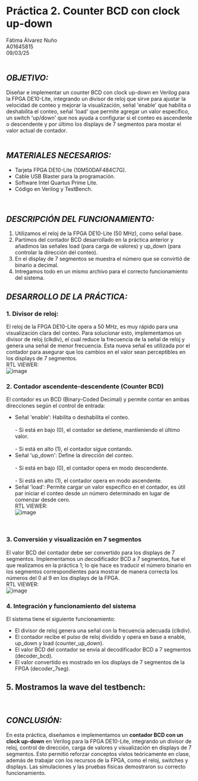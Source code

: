 # Práctica 2. Counter BCD con clock up-down
Fátima Álvarez Nuño <br/>
A01645815 <br/>
09/03/25 <br/>
<br/>

## *OBJETIVO:* <br/>
Diseñar e implementar un counter BCD con clock up-down en Verilog para la FPGA DE10-Lite, integrando un divisor de reloj que sirve para ajustar la velocidad de conteo y mejorar la visualización, señal 'enable' que habilita o deshabilita el conteo, señal 'load' que permite agregar un valor específico, un switch 'up/down' que nos ayuda a configurar si el conteo es ascendente o descendente y por último los displays de 7 segmentos para mostar el valor actual de contador.  
<br/>

## *MATERIALES NECESARIOS:* <br/>
* Tarjeta FPGA DE10-Lite (10M50DAF484C7G). <br/>
* Cable USB Blaster para la programación. <br/>
* Software Intel Quartus Prime Lite. <br/>
* Código en Verilog y TestBench. <br/>
<br/>

## *DESCRIPCIÓN DEL FUNCIONAMIENTO:* <br/>
1. Utilizamos el reloj de la FPGA DE10-Lite (50 MHz), como señal base. <br/>
2. Partimos del contador BCD desarrollado en la práctica anterior y añadimos las señales load (para carga de valores) y up_down (para controlar la dirección del conteo). <br/>
3. En el display de 7 segmentos se muestra el número que se convirtió de binario a decimal. <br/>
4. Intregamos todo en un mismo archivo para el correcto funcionamiento del sistema. <br/>

## *DESARROLLO DE LA PRÁCTICA:* <br/>
### 1. Divisor de reloj:  <br/>
El reloj de la FPGA DE10-Lite opera a 50 MHz, es muy rápido para una visualización clara del conteo. Para solucionar esto, implementamos un divisor de reloj (clkdiv), el cual reduce la frecuencia de la señal de reloj y genera una señal de menor frecuencia. Esta nueva señal es utilizada por el contador para asegurar que los cambios en el valor sean perceptibles en los displays de 7 segmentos.  <br/>
RTL VIEWER: <br/>
![image](https://github.com/user-attachments/assets/eb23f6c4-bd5e-4bad-a872-b8a958dfca66)
<br/>

### 2. Contador ascendente-descendente (Counter BCD)  <br/>
El contador es un BCD (Binary-Coded Decimal) y permite contar en ambas direcciones según el control de entrada:  <br/>
* Señal 'enable': Habilita o deshabilita el conteo. <br/>
<br/> - Si está en bajo (0), el contador se detiene, mantieniendo el último valor. <br/>
<br/> - Si está en alto (1), el contador sigue contando. <br/>
* Señal 'up_down': Define la dirección del conteo.  <br/>
<br/> - Si está en bajo (0), el contador opera en modo descendente. <br/>
<br/> - Si está en alto (1), el contador opera en modo ascendente. <br/>
* Señal 'load': Permite cargar un valor específico en el contador, es útil par iniciar el conteo desde un número determinado en lugar de comenzar desde cero. <br/>
RTL VIEWER: <br/>
![image](https://github.com/user-attachments/assets/5c70b467-cb37-45e3-be30-e78adcd9a441)
<br/>

### 3. Conversión y visualización en 7 segmentos  <br/>
El valor BCD del contador debe ser convertido para los displays de 7 segmentos. Implementamos un decodificador BCD a 7 segmentos, fue el que realizamos en la práctica 1; lo qie hace es traducir el número binario en los segmentos correspondientes para mostrar de manera correcta los números del 0 al 9 en los displays de la FPGA.  <br/>
RTL VIEWER: <br/>
![image](https://github.com/user-attachments/assets/bb26dcfb-9a49-4ebb-b4f1-8d25ac6a576e)
<br/>


### 4. Integración y funcionamiento del sistema <br/>
El sistema tiene el siguiente funcionamiento: <br/>
* El divisor de reloj genera una señal con la frecuencia adecuada (clkdiv). <br/>
* El contador recibe el pulso de reloj dividido y opera en base a enable, up_down y load (counter_up_down). <br/>
* El valor BCD del contador se envía al decodificador BCD a 7 segmentos (decoder_bcd). <br/>
* El valor convertido es mostrado en los displays de 7 segmentos de la FPGA (decoder_7seg). <br/>

## 5. Mostramos la wave del testbench: <br/>

<br/>

## *CONCLUSIÓN:* <br/>
En esta práctica, diseñamos e implementamos un **contador BCD con un clock up-down** en Verilog para la FPGA DE10-Lite, integrando un divisor de reloj, control de dirección, carga de valores y visualización en displays de 7 segmentos. Esto permitió reforzar conceptos vistos teóricamente en clase, además de trabajar con los recursos de la FPGA, como el reloj, switches y displays. Las simulaciones y las pruebas físicas demostraron su correcto funcionamiento.
